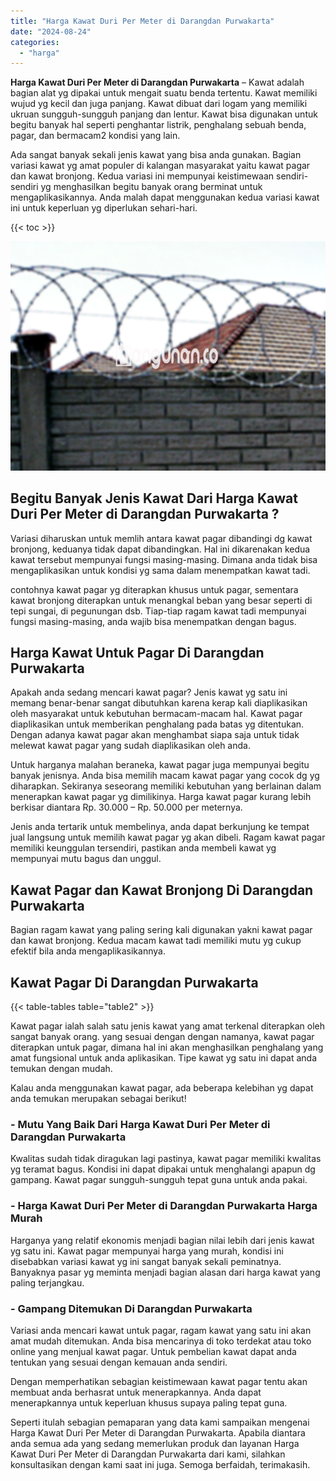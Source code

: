 ```yaml
---
title: "Harga Kawat Duri Per Meter di Darangdan Purwakarta"
date: "2024-08-24"
categories: 
  - "harga"
---
```


**Harga Kawat Duri Per Meter di Darangdan Purwakarta** – Kawat adalah bagian alat yg dipakai untuk mengait suatu benda tertentu. Kawat memiliki wujud yg kecil dan juga panjang. Kawat dibuat dari logam yang memiliki ukruan sungguh-sungguh panjang dan lentur. Kawat bisa digunakan untuk begitu banyak hal seperti penghantar listrik, penghalang sebuah benda, pagar, dan bermacam2 kondisi yang lain.

Ada sangat banyak sekali jenis kawat yang bisa anda gunakan. Bagian variasi kawat yg amat populer di kalangan masyarakat yaitu kawat pagar dan kawat bronjong. Kedua variasi ini mempunyai keistimewaan sendiri-sendiri yg menghasilkan begitu banyak orang berminat untuk mengaplikasikannya. Anda malah dapat menggunakan kedua variasi kawat ini untuk keperluan yg diperlukan sehari-hari.

{{< toc >}}

![Harga Kawat Duri Per Meter di Darangdan Purwakarta](/images/jual-kawat-murah14.png)

## Begitu Banyak Jenis Kawat Dari Harga Kawat Duri Per Meter di Darangdan Purwakarta ?

Variasi diharuskan untuk memlih antara kawat pagar dibandingi dg kawat bronjong, keduanya tidak dapat dibandingkan. Hal ini dikarenakan kedua kawat tersebut mempunyai fungsi masing-masing. Dimana anda tidak bisa mengaplikasikan untuk kondisi yg sama dalam menempatkan kawat tadi.

contohnya kawat pagar yg diterapkan khusus untuk pagar, sementara kawat bronjong diterapkan untuk menangkal beban yang besar seperti di tepi sungai, di pegunungan dsb. Tiap-tiap ragam kawat tadi mempunyai fungsi masing-masing, anda wajib bisa menempatkan dengan bagus.

## Harga Kawat Untuk Pagar Di Darangdan Purwakarta

Apakah anda sedang mencari kawat pagar? Jenis kawat yg satu ini memang benar-benar sangat dibutuhkan karena kerap kali diaplikasikan oleh masyarakat untuk kebutuhan bermacam-macam hal. Kawat pagar diaplikasikan untuk memberikan penghalang pada batas yg ditentukan. Dengan adanya kawat pagar akan menghambat siapa saja untuk tidak melewat kawat pagar yang sudah diaplikasikan oleh anda.

Untuk harganya malahan beraneka, kawat pagar juga mempunyai begitu banyak jenisnya. Anda bisa memilih macam kawat pagar yang cocok dg yg diharapkan. Sekiranya seseorang memiliki kebutuhan yang berlainan dalam menerapkan kawat pagar yg dimilikinya. Harga kawat pagar kurang lebih berkisar diantara Rp. 30.000 – Rp. 50.000 per meternya.

Jenis anda tertarik untuk membelinya, anda dapat berkunjung ke tempat jual langsung untuk memilih kawat pagar yg akan dibeli. Ragam kawat pagar memiliki keunggulan tersendiri, pastikan anda membeli kawat yg mempunyai mutu bagus dan unggul.

## Kawat Pagar dan Kawat Bronjong Di Darangdan Purwakarta

Bagian ragam kawat yang paling sering kali digunakan yakni kawat pagar dan kawat bronjong. Kedua macam kawat tadi memiliki mutu yg cukup efektif bila anda mengaplikasikannya.

## Kawat Pagar Di Darangdan Purwakarta

{{< table-tables table="table2" >}}

Kawat pagar ialah salah satu jenis kawat yang amat terkenal diterapkan oleh sangat banyak orang. yang sesuai dengan dengan namanya, kawat pagar diterapkan untuk pagar, dimana hal ini akan menghasilkan penghalang yang amat fungsional untuk anda aplikasikan. Tipe kawat yg satu ini dapat anda temukan dengan mudah.

Kalau anda menggunakan kawat pagar, ada beberapa kelebihan yg dapat anda temukan merupakan sebagai berikut!

### \- Mutu Yang Baik Dari Harga Kawat Duri Per Meter di Darangdan Purwakarta

Kwalitas sudah tidak diragukan lagi pastinya, kawat pagar memiliki kwalitas yg teramat bagus. Kondisi ini dapat dipakai untuk menghalangi apapun dg gampang. Kawat pagar sungguh-sungguh tepat guna untuk anda pakai.

### \- Harga Kawat Duri Per Meter di Darangdan Purwakarta Harga Murah

Harganya yang relatif ekonomis menjadi bagian nilai lebih dari jenis kawat yg satu ini. Kawat pagar mempunyai harga yang murah, kondisi ini disebabkan variasi kawat yg ini sangat banyak sekali peminatnya. Banyaknya pasar yg meminta menjadi bagian alasan dari harga kawat yang paling terjangkau.

### \- Gampang Ditemukan Di Darangdan Purwakarta

Variasi anda mencari kawat untuk pagar, ragam kawat yang satu ini akan amat mudah ditemukan. Anda bisa mencarinya di toko terdekat atau toko online yang menjual kawat pagar. Untuk pembelian kawat dapat anda tentukan yang sesuai dengan kemauan anda sendiri.

Dengan memperhatikan sebagian keistimewaan kawat pagar tentu akan membuat anda berhasrat untuk menerapkannya. Anda dapat menerapkannya untuk keperluan khusus supaya paling tepat guna.

Seperti itulah sebagian pemaparan yang data kami sampaikan mengenai Harga Kawat Duri Per Meter di Darangdan Purwakarta. Apabila diantara anda semua ada yang sedang memerlukan produk dan layanan Harga Kawat Duri Per Meter di Darangdan Purwakarta dari kami, silahkan konsultasikan dengan kami saat ini juga. Semoga berfaidah, terimakasih.
